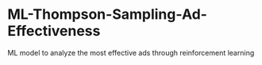 # ML-Thompson-Sampling-Ad-Effectiveness
ML model to analyze the most effective ads through reinforcement learning
